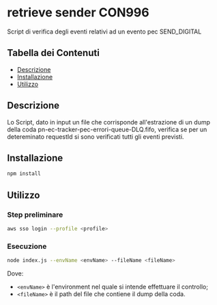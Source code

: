# retrieve sender CON996

Script di verifica degli eventi relativi ad un evento pec SEND_DIGITAL

## Tabella dei Contenuti

- [Descrizione](#descrizione)
- [Installazione](#installazione)
- [Utilizzo](#utilizzo)

## Descrizione

Lo Script, dato in input un file che corrisponde all'estrazione di un dump della coda pn-ec-tracker-pec-errori-queue-DLQ.fifo, verifica se per un detereminato requestId si sono verificati tutti gli eventi previsti.

## Installazione

```bash
npm install
```

## Utilizzo
### Step preliminare

```bash
aws sso login --profile <profile>
```

### Esecuzione
```bash
node index.js --envName <envName> --fileName <fileName>
```
Dove:
- `<envName>` è l'environment nel quale si intende effettuare il controllo;
- `<fileName>` è il path del file che contiene il dump della coda.